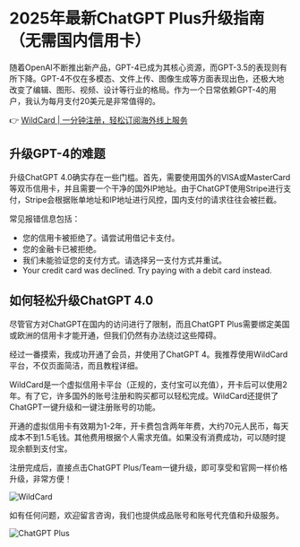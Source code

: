 # 2025年最新ChatGPT Plus升级指南（无需国内信用卡）

随着OpenAI不断推出新产品，GPT-4已成为其核心资源，而GPT-3.5的表现则有所下降。GPT-4不仅在多模态、文件上传、图像生成等方面表现出色，还极大地改变了编辑、图形、视频、设计等行业的格局。作为一个日常依赖GPT-4的用户，我认为每月支付20美元是非常值得的。

👉 [WildCard | 一分钟注册，轻松订阅海外线上服务](https://bbtdd.com/WildCard)

## 升级GPT-4的难题

升级ChatGPT 4.0确实存在一些门槛。首先，需要使用国外的VISA或MasterCard等双币信用卡，并且需要一个干净的国外IP地址。由于ChatGPT使用Stripe进行支付，Stripe会根据账单地址和IP地址进行风控，国内支付的请求往往会被拦截。

常见报错信息包括：
- 您的信用卡被拒绝了。请尝试用借记卡支付。
- 您的金融卡已被拒绝。
- 我们未能验证您的支付方式。请选择另一支付方式并重试。
- Your credit card was declined. Try paying with a debit card instead.

## 如何轻松升级ChatGPT 4.0

尽管官方对ChatGPT在国内的访问进行了限制，而且ChatGPT Plus需要绑定美国或欧洲的信用卡才能开通，但我们仍然有办法绕过这些障碍。

经过一番摸索，我成功开通了会员，并使用了ChatGPT 4。我推荐使用WildCard平台，不仅页面简洁，而且教程详细。

WildCard是一个虚拟信用卡平台（正规的，支付宝可以充值），开卡后可以使用2年。有了它，许多国外的账号注册和购买都可以轻松完成。WildCard还提供了ChatGPT一键升级和一键注册账号的功能。

开通的虚拟信用卡有效期为1-2年，开卡费包含两年年费，大约70元人民币，每天成本不到1.5毛钱。其他费用根据个人需求充值。如果没有消费成功，可以随时提现余额到支付宝。

注册完成后，直接点击ChatGPT Plus/Team一键升级，即可享受和官网一样价格升级，非常方便！

![WildCard](https://bbtdd.com/img/312501536041222.webp)

如有任何问题，欢迎留言咨询，我们也提供成品账号和账号代充值和升级服务。

![ChatGPT Plus](https://bbtdd.com/img/748686087.webp)